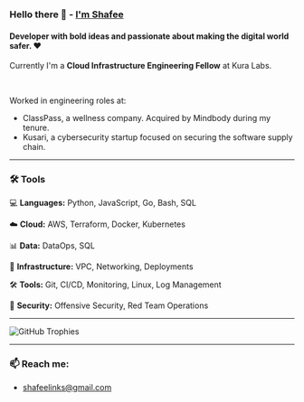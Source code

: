 ### Hello there 👋 - [I'm Shafee](https://shafee.vercel.app)

#### Developer with bold ideas and passionate about making the digital world safer. ❤️

Currently I'm a **Cloud Infrastructure Engineering Fellow** at Kura Labs.

<br />

Worked in engineering roles at:
- ClassPass, a wellness company. Acquired by Mindbody during my tenure.
- Kusari, a cybersecurity startup focused on securing the software supply chain.

---

<h3> 🛠 Tools </h3>

💻 **Languages:** Python, JavaScript, Go, Bash, SQL

☁️ **Cloud:** AWS, Terraform, Docker, Kubernetes

📊 **Data:** DataOps, SQL

🔧 **Infrastructure:** VPC, Networking, Deployments

🛠 **Tools:** Git, CI/CD, Monitoring, Linux, Log Management

🔐 **Security:** Offensive Security, Red Team Operations

---

![GitHub Trophies](https://github-profile-trophy.vercel.app/?username=shafeeshafee&theme=darkhub&column=7)

---

### 📫 Reach me:
- [shafeelinks@gmail.com](mailto:shafeelinks@gmail.com)
